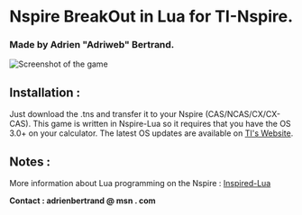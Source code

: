 # Nspire BreakOut in Lua for TI-Nspire.

### Made by Adrien "Adriweb" Bertrand.

![Screenshot of the game](http://i.imgur.com/7PDn5.jpg)

## Installation :
Just download the .tns and transfer it to your Nspire (CAS/NCAS/CX/CX-CAS).
This game is written in Nspire-Lua so it requires that you have the OS 3.0+ on your calculator. 
The latest OS updates are available on [TI's Website](http://education.ti.com).

## Notes :
More information about Lua programming on the Nspire : [Inspired-Lua](http://www.inspired-lua.org)


__Contact : adrienbertrand @ msn . com__
